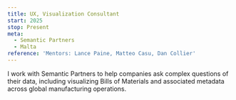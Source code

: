 ```yaml
---
title: UX, Visualization Consultant
start: 2025
stop: Present
meta:
  - Semantic Partners
  - Malta
reference: 'Mentors: Lance Paine, Matteo Casu, Dan Collier'
---
```


I work with Semantic Partners to help companies ask complex questions of their data, including visualizing Bills of Materials and associated metadata across global manufacturing operations.
